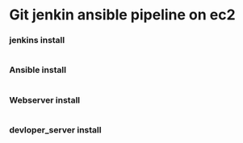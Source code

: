 # Git jenkin ansible pipeline on ec2

### jenkins install
```sh

```
### Ansible install
```sh
```
### Webserver install
```sh
```
### devloper_server install
